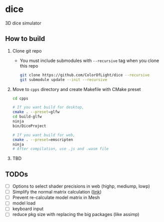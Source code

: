 # dice
3D dice simulator

## How to build

1. Clone git repo
    - You must include submodules with `--recursive` tag when you clone this repo

      ```zsh
      git clone https://github.com/ColorOfLight/dice --recursive
      git submodule update --init --recursive
      ```

2. Move to `cpps` directory and create Makefile with CMake preset

    ```zsh
    cd cpps

    # If you want build for desktop,
    cmake . --preset=glfw
    cd build-glfw
    ninja
    bin/DiceProject

    # If you want build for web,
    cmake . --preset=emscripten
    ninja
    # After compilation, use .js and .wasm file
    ```

3. TBD

## TODOs

- [ ] Options to select shader precisions in web (highp, mediump, lowp)
- [ ] Simplify the normal matrix calculation ([link](https://lxjk.github.io/2017/10/01/Stop-Using-Normal-Matrix.html))
- [ ] Prevent re-calculate model matrix in Mesh
- [ ] model load
- [ ] keyboard input
- [ ] reduce pkg size with replacing the big packages (like assimp)
